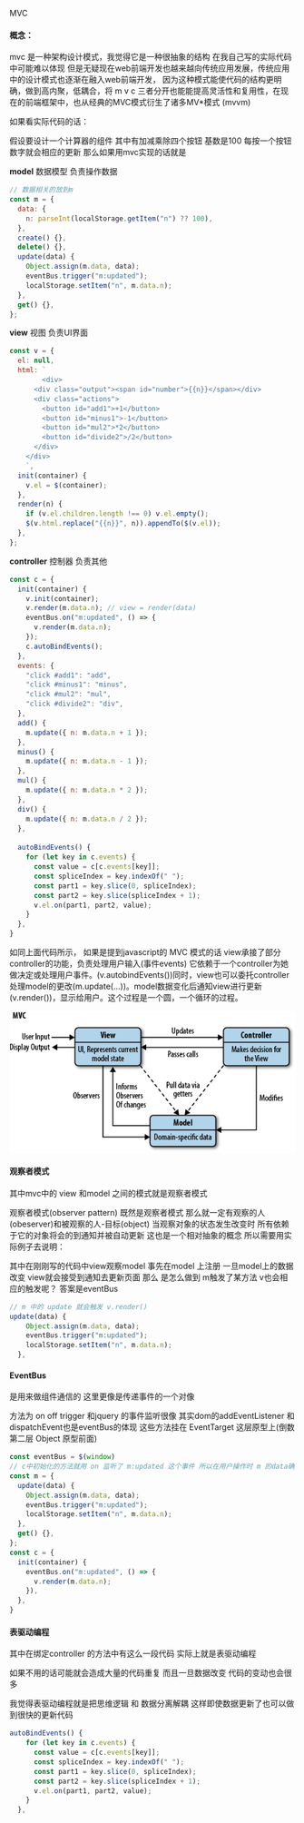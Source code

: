 MVC 

#### 概念：

mvc 是一种架构设计模式，我觉得它是一种很抽象的结构 在我自己写的实际代码中可能难以体现 但是无疑现在web前端开发也越来越向传统应用发展，传统应用中的设计模式也逐渐在融入web前端开发， 因为这种模式能使代码的结构更明确，做到高内聚，低耦合，将 m v c 三者分开也能能提高灵活性和复用性，在现在的前端框架中，也从经典的MVC模式衍生了诸多MV*模式 (mvvm) 



如果看实际代码的话：

假设要设计一个计算器的组件 其中有加减乘除四个按钮 基数是100 每按一个按钮数字就会相应的更新 那么如果用mvc实现的话就是

**model**   数据模型 负责操作数据

```javascript
// 数据相关的放到m
const m = {
  data: {
    n: parseInt(localStorage.getItem("n") ?? 100),
  },
  create() {},
  delete() {},
  update(data) {
    Object.assign(m.data, data);
    eventBus.trigger("m:updated");
    localStorage.setItem("n", m.data.n);
  },
  get() {},
};
```



**view** 视图 负责UI界面

```javascript
const v = {
  el: null,
  html: `
		<div>
      <div class="output"><span id="number">{{n}}</span></div>
      <div class="actions">
        <button id="add1">+1</button>
        <button id="minus1">-1</button>
        <button id="mul2">*2</button>
        <button id="divide2">/2</button>
      </div>
    </div>
	`,
  init(container) {
    v.el = $(container);
  },
  render(n) {
    if (v.el.children.length !== 0) v.el.empty();
    $(v.html.replace("{{n}}", n)).appendTo($(v.el));
  },
};
```



**controller** 控制器 负责其他

```javascript
const c = {
  init(container) {
    v.init(container);
    v.render(m.data.n); // view = render(data)
    eventBus.on("m:updated", () => {
      v.render(m.data.n);
    });
    c.autoBindEvents();
  },
  events: {
    "click #add1": "add",
    "click #minus1": "minus",
    "click #mul2": "mul",
    "click #divide2": "div",
  },
  add() {
    m.update({ n: m.data.n + 1 });
  },
  minus() {
    m.update({ n: m.data.n - 1 });
  },
  mul() {
    m.update({ n: m.data.n * 2 });
  },
  div() {
    m.update({ n: m.data.n / 2 });
  },

  autoBindEvents() {
    for (let key in c.events) {
      const value = c[c.events[key]];
      const spliceIndex = key.indexOf(" ");
      const part1 = key.slice(0, spliceIndex);
      const part2 = key.slice(spliceIndex + 1);
      v.el.on(part1, part2, value);
    }
  },
}
```

如同上面代码所示， 如果是提到javascript的 MVC 模式的话  view承接了部分controller的功能，负责处理用户输入(事件events)   它依赖于一个controller为她做决定或处理用户事件。(v.autobindEvents())同时，view也可以委托controller处理model的更改(m.update(...))。model数据变化后通知view进行更新(v.render())，显示给用户。这个过程是一个圆，一个循环的过程。

![mvc-1](/assets/mvc-1.png)



#### 观察者模式

其中mvc中的 view 和model 之间的模式就是观察者模式

观察者模式(observer pattern) 既然是观察者模式 那么就一定有观察的人(obeserver)和被观察的人-目标(object) 当观察对象的状态发生改变时 所有依赖于它的对象将会的到通知并被自动更新 这也是一个相对抽象的概念 所以需要用实际例子去说明：

其中在刚刚写的代码中view观察model 事先在model 上注册 一旦model上的数据改变 view就会接受到通知去更新页面 那么 是怎么做到 m触发了某方法 v也会相应的触发呢？ 答案是eventBus

```javascript
// m 中的 update 就会触发 v.render()
update(data) {
    Object.assign(m.data, data);
    eventBus.trigger("m:updated");
    localStorage.setItem("n", m.data.n);
  },
```



#### EventBus

是用来做组件通信的 这里更像是传递事件的一个对像

方法为 on off trigger 和jquery 的事件监听很像 其实dom的addEventListener 和 dispatchEvent也是eventBus的体现 这些方法挂在 EventTarget 这层原型上(倒数第二层 Object 原型前面)

```javascript
const eventBus = $(window)
// c中初始化的方法就用 on 监听了 m:updated 这个事件 所以在用户操作时 m 的data确实改变了 就会触发 trigger 方法 更新v 
const m = {
  update(data) {
    Object.assign(m.data, data);
    eventBus.trigger("m:updated");
    localStorage.setItem("n", m.data.n);
  },
  get() {},
};
const c = {
  init(container) {
    eventBus.on("m:updated", () => {
      v.render(m.data.n);
    }),
  },
}
```





#### 表驱动编程

其中在绑定controller 的方法中有这么一段代码 实际上就是表驱动编程

如果不用的话可能就会造成大量的代码重复 而且一旦数据改变 代码的变动也会很多 

我觉得表驱动编程就是把思维逻辑 和 数据分离解耦 这样即使数据更新了也可以做到很快的更新代码

```javascript
autoBindEvents() {
    for (let key in c.events) {
      const value = c[c.events[key]];
      const spliceIndex = key.indexOf(" ");
      const part1 = key.slice(0, spliceIndex);
      const part2 = key.slice(spliceIndex + 1);
      v.el.on(part1, part2, value);
    }
  },
```

